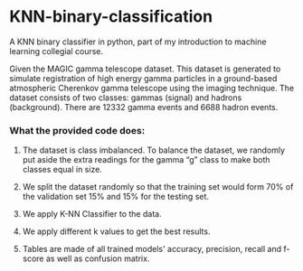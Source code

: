 # KNN-binary-classification
A KNN binary classifier in python, part of my introduction to machine learning collegial course.

Given the MAGIC gamma telescope dataset. This dataset is generated to simulate registration of high energy gamma particles in a ground-based atmospheric Cherenkov gamma telescope using the imaging technique. The dataset consists of two classes: gammas (signal) and hadrons (background). There are 12332 gamma events and 6688 hadron events.

### What the provided code does:
1. The dataset is class imbalanced. To balance the dataset, we randomly put aside the extra readings for the gamma “g” class to make both classes equal in size.

2. We split the dataset randomly so that the training set would form 70% of the validation set 15% and 15% for the testing set.

3. We apply K-NN Classifier to the data.

4. We apply different k values to get the best results.

5. Tables are made of all trained models' accuracy, precision, recall and f-score as well as confusion matrix.
